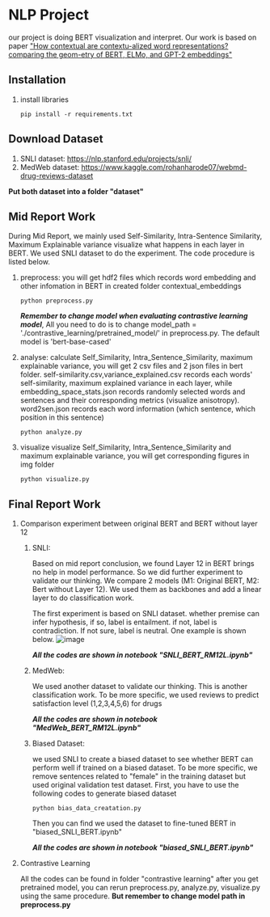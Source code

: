 # NLP Project
our project is doing BERT visualization and interpret. Our work is based on
paper ["How contextual are contextu-alized word representations?
comparing the geom-etry of BERT, ELMo, and GPT-2 embeddings"](https://arxiv.org/abs/1909.00512)

## Installation
1. install libraries
    ~~~
    pip install -r requirements.txt
    ~~~

## Download Dataset
   1. SNLI dataset: https://nlp.stanford.edu/projects/snli/
   2. MedWeb dataset: https://www.kaggle.com/rohanharode07/webmd-drug-reviews-dataset

   **Put both dataset into a folder "dataset"**

## Mid Report Work
During Mid Report, we mainly used Self-Similarity, Intra-Sentence Similarity, Maximum Explainable variance visualize
what happens in each layer in BERT. We used SNLI dataset to do the experiment. The code procedure is listed below.

1. preprocess: you will get hdf2 files which records word embedding and other infomation
   in BERT in created folder contextual_embeddings 
    ~~~
    python preprocess.py
    ~~~
   ***Remember to change model when evaluating contrastive learning model***, All you need to do is to change
   model_path = './contrastive_learning/pretrained_model/' in preprocess.py. The default model is 'bert-base-cased'


2. analyse: calculate Self_Similarity, Intra_Sentence_Similarity, maximum explainable variance,
   you will get 2 csv files and 2 json files in bert folder. self-similarity.csv,variance_explained.csv records each words' 
   self-similarity, maximum explained variance in each layer, while embedding_space_stats.json records randomly
   selected words and sentences and their corresponding metrics (visualize anisotropy). word2sen.json records
   each word information (which sentence, which position in this sentence)
    ~~~
    python analyze.py
    ~~~

3. visualize
   visualize Self_Similarity, Intra_Sentence_Similarity and maximum explainable variance,
   you will get corresponding figures in img folder 
    ~~~
    python visualize.py
    ~~~

## Final Report Work
1. Comparison experiment between original BERT and BERT without layer 12 
   1. SNLI:

      Based on mid report conclusion, we found Layer 12 in BERT brings no help in model performance. So we did further experiment
      to validate our thinking. We compare 2 models (M1: Original BERT, M2: Bert without Layer 12). We used them as backbones and
      add a linear layer to do classification work.

      The first experiment is based on SNLI dataset. whether premise can infer hypothesis, if so, label is entailment. if not,
      label is contradiction. If not sure, label is neutral. One example is shown below. 
      ![image](C:\Users\gexue\Desktop\bert_context\figures\SNLI.png)

      ***All the codes are shown in notebook "SNLI_BERT_RM12L.ipynb"***
   
   2. MedWeb:
   
      We used another dataset to validate our thinking. This is another classification work. To be more specific, we
      used reviews to predict satisfaction level (1,2,3,4,5,6) for drugs
   
      ***All the codes are shown in notebook "MedWeb_BERT_RM12L.ipynb"***
   
   3. Biased Dataset:
   
      we used SNLI to create a biased dataset to see whether BERT can perform well if trained on a biased dataset. To
      be more specific, we remove sentences related to "female" in the training dataset but used original validation
      test dataset.
      First, you have to use the following codes to generate biased dataset
      ~~~
      python bias_data_creatation.py
      ~~~
      Then you can find we used the dataset to fine-tuned BERT in "biased_SNLI_BERT.ipynb"
   
      ***All the codes are shown in notebook "biased_SNLI_BERT.ipynb"***


2. Contrastive Learning

   All the codes can be found in folder "contrastive learning"
   after you get pretrained model, you can rerun preprocess.py, analyze.py, visualize.py
   using the same procedure. **But remember to change model path in preprocess.py**